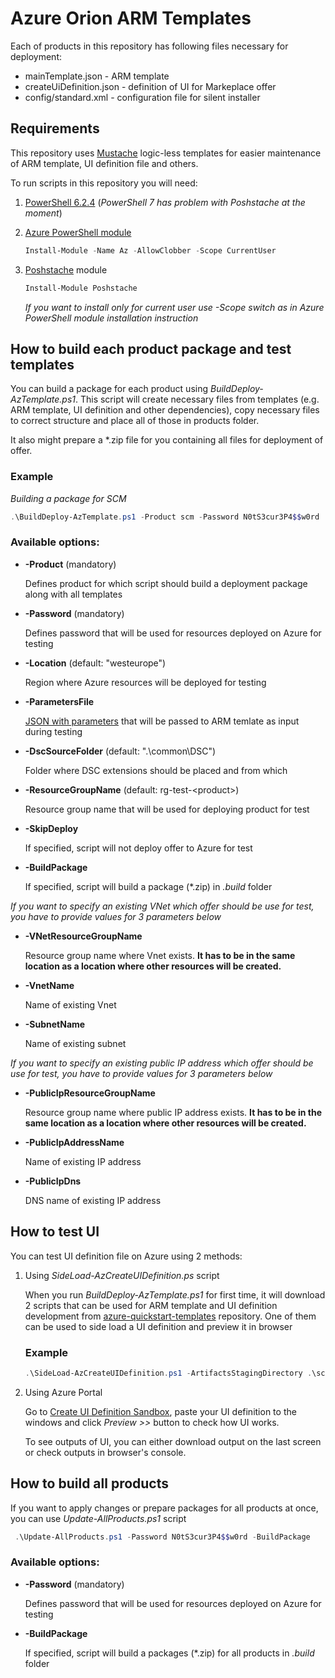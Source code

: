 # Azure Orion ARM Templates

Each of products in this repository has following files necessary for deployment:
* mainTemplate.json - ARM template
* createUiDefinition.json - definition of UI for Markeplace offer
* config/standard.xml - configuration file for silent installer

## Requirements

This repository uses [Mustache](https://mustache.github.io) logic-less templates for easier maintenance of ARM template, UI definition file and others.

To run scripts in this repository you will need:

1. [PowerShell 6.2.4](https://github.com/PowerShell/PowerShell/releases/tag/v6.2.4) (*PowerShell 7 has problem with Poshstache at the moment*)
2. [Azure PowerShell module](https://docs.microsoft.com/en-us/powershell/azure/install-az-ps)

   ```powershell
   Install-Module -Name Az -AllowClobber -Scope CurrentUser
   ```

3. [Poshstache](https://github.com/baldator/Poshstache) module 

   ```powershell
   Install-Module Poshstache
   ```

   *If you want to install only for current user use -Scope switch as in Azure PowerShell module installation instruction*

## How to build each product package and test templates

You can build a package for each product using *BuildDeploy-AzTemplate.ps1*. This script will create necessary files from templates (e.g. ARM template, UI definition and other dependencies), copy necessary files to correct structure and place all of those in products folder. 

It also might prepare a \*.zip file for you containing all files for deployment of offer.

### Example

*Building a package for SCM*

```powershell
.\BuildDeploy-AzTemplate.ps1 -Product scm -Password N0tS3cur3P4$$w0rd
```

### Available options:

* **-Product** (mandatory)

   Defines product for which script should build a deployment package along with all templates

* **-Password** (mandatory) 

  Defines password that will be used for resources deployed on Azure for testing
* **-Location** (default: "westeurope") 

  Region where Azure resources will be deployed for testing
* **-ParametersFile** 

  [JSON with parameters](https://docs.microsoft.com/en-us/azure/azure-resource-manager/templates/deploy-powershell#deploy-local-template) that will be passed to ARM temlate as input during testing 
* **-DscSourceFolder** (default: ".\common\DSC") 

  Folder where DSC extensions should be placed and from which 

* **-ResourceGroupName** (default: rg-test-\<product\>) 

  Resource group name that will be used for deploying product for test

* **-SkipDeploy** 

    If specified, script will not deploy offer to Azure for test

* **-BuildPackage** 

  If specified, script will build a package (*.zip) in *.build* folder

*If you want to specify an existing VNet which offer should be use for test, you have to provide values for 3 parameters below*

* **-VNetResourceGroupName**

  Resource group name where Vnet exists. **It has to be in the same location as a location where other resources will be created.**

* **-VnetName**

  Name of existing Vnet

* **-SubnetName**

  Name of existing subnet

*If you want to specify an existing public IP address which offer should be use for test, you have to provide values for 3 parameters below*

* **-PublicIpResourceGroupName**

  Resource group name where public IP address exists. **It has to be in the same location as a location where other resources will be created.**

* **-PublicIpAddressName**

  Name of existing IP address

* **-PublicIpDns**

  DNS name of existing IP address

## How to test UI

You can test UI definition file on Azure using 2 methods:

1. Using *SideLoad-AzCreateUIDefinition.ps* script

   When you run *BuildDeploy-AzTemplate.ps1* for first time, it will download 2 scripts that can be used for ARM template and UI definition development from [azure-quickstart-templates](https://github.com/Azure/azure-quickstart-templates) repository. One of them can be used to side load a UI definition and preview it in browser

   ### Example

   ```powershell
   .\SideLoad-AzCreateUIDefinition.ps1 -ArtifactsStagingDirectory .\scm\templates
   ```

2. Using Azure Portal

   Go to [Create UI Definition Sandbox](https://portal.azure.com/?feature.customPortal=false#blade/Microsoft_Azure_CreateUIDef/SandboxBlade), paste your UI definition to the windows and click *Preview >>* button to check how UI works. 

   To see outputs of UI, you can either download output on the last screen or check outputs in browser's console.

## How to build all products

If you want to apply changes or prepare packages for all products at once, you can use *Update-AllProducts.ps1* script

```powershell
 .\Update-AllProducts.ps1 -Password N0tS3cur3P4$$w0rd -BuildPackage
```

### Available options:

* **-Password** (mandatory)

  Defines password that will be used for resources deployed on Azure for testing

* **-BuildPackage** 

  If specified, script will build a packages (\*.zip) for all products in *.build* folder

